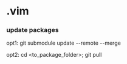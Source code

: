 # .vim
### update packages
opt1: git submodule update --remote --merge

opt2: cd <to_package_folder>; git pull
